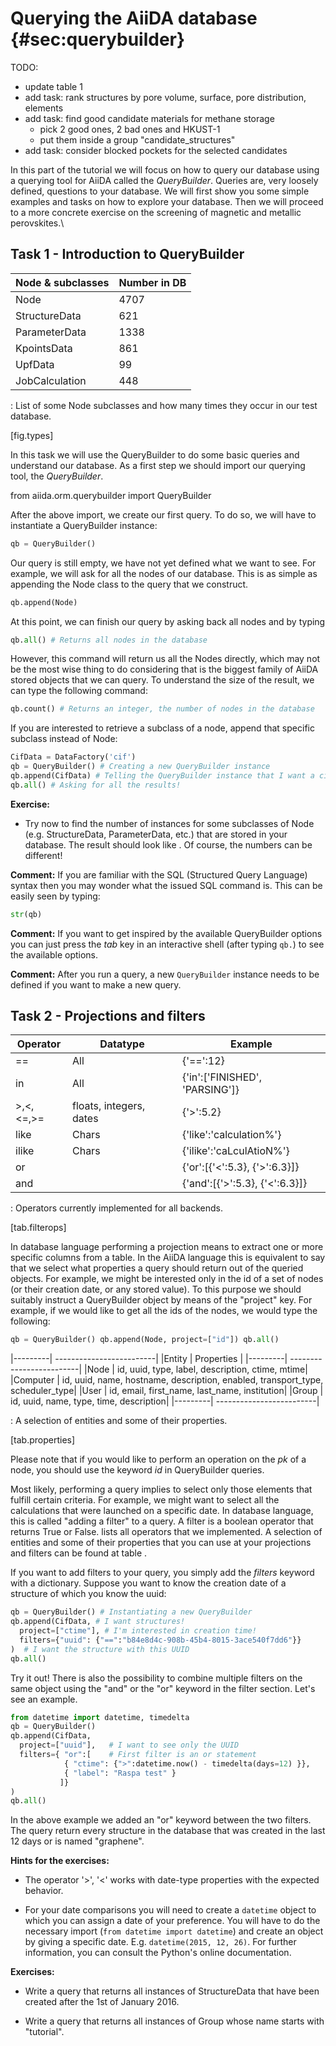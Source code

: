 Querying the AiiDA database {#sec:querybuilder}
===========================

TODO:

 * update table 1
 * add task: 
   rank structures by pore volume, surface, pore distribution, elements
 * add task: find good candidate materials for methane storage
     * pick 2 good ones, 2 bad ones and HKUST-1
     * put them inside a group "candidate_structures"
 * add task: consider blocked pockets for the selected candidates

In this part of the tutorial we will focus on how to query our database
using a querying tool for AiiDA called the *QueryBuilder*. Queries are,
very loosely defined, questions to your database. We will first show you
some simple examples and tasks on how to explore your database. Then we
will proceed to a more concrete exercise on the screening of magnetic
and metallic perovskites.\

Task 1 - Introduction to QueryBuilder
-------------------------------------

| Node & subclasses |  Number in DB
|-------------------| --------------
|       Node        |      4707
|   StructureData   |      621
|   ParameterData   |      1338
|    KpointsData    |      861
|      UpfData      |       99
|  JobCalculation   |      448

  : List of some Node subclasses and how many times they occur in our
  test database.

[fig.types]

In this task we will use the QueryBuilder to do some basic queries and
understand our database. As a first step we should import our querying
tool, the *QueryBuilder*.

from aiida.orm.querybuilder import QueryBuilder

After the above import, we create our first query. To do so, we will
have to instantiate a QueryBuilder instance:

```python
qb = QueryBuilder()
```

Our query is still empty, we have not yet defined what we want to see.
For example, we will ask for all the nodes of our database. This is as
simple as appending the Node class to the query that we construct.

```python
qb.append(Node)
```

At this point, we can finish our query by asking back all nodes and by
typing

```python
qb.all() # Returns all nodes in the database
```

However, this command will return us all the Nodes directly, which may
not be the most wise thing to do considering that is the biggest family
of AiiDA stored objects that we can query. To understand the size of the
result, we can type the following command:

```python
qb.count() # Returns an integer, the number of nodes in the database
```

If you are interested to retrieve a subclass of a node, append that
specific subclass instead of Node:

```python
CifData = DataFactory('cif') 
qb = QueryBuilder() # Creating a new QueryBuilder instance 
qb.append(CifData) # Telling the QueryBuilder instance that I want a cif data type 
qb.all() # Asking for all the results!
```

**Exercise:**

-   Try now to find the number of instances for some subclasses of Node
    (e.g. StructureData, ParameterData, etc.) that are stored in your
    database. The result should look like . Of course, the numbers can
    be different!

**Comment:** If you are familiar with the SQL (Structured Query
Language) syntax then you may wonder what the issued SQL command is.
This can be easily seen by typing:

```python
str(qb)
```

**Comment:** If you want to get inspired by the available QueryBuilder
options you can just press the *tab* key in an interactive shell (after
typing `qb.`) to see the available options.

**Comment:** After you run a query, a new `QueryBuilder` instance needs
to be defined if you want to make a new query.

Task 2 - Projections and filters
--------------------------------

|  Operator   |         Datatype         |               Example
|-------------| -------------------------| ------------------------------------
|     ==      |            All           |              {'==':12}
|     in      |            All           |    {'in':['FINISHED', 'PARSING']}
| >,<,<=,>= |  floats, integers, dates |             {'>':5.2}
|    like     |           Chars          |       {'like':'calculation%'}
|    ilike    |           Chars          |       {'ilike':'caLculAtioN%'}
|     or      |                          |  {'or':[{'<':5.3}, {'>':6.3}]}
|     and     |                          |  {'and':[{'>':5.3}, {'<':6.3}]}

  : Operators currently implemented for all backends.

[tab.filterops]

In database language performing a projection means to extract one or
more specific columns from a table. In the AiiDA language this is
equivalent to say that we select what properties a query should return
out of the queried objects. For example, we might be interested only in
the id of a set of nodes (or their creation date, or any stored value).
To this purpose we should suitably instruct a QueryBuilder object by
means of the "project" key. For example, if we would like to get all the
ids of the nodes, we would type the following:

```python
qb = QueryBuilder() qb.append(Node, project=["id"]) qb.all()
```

|---------| -------------------------|
|Entity   | Properties               |
|---------| -------------------------|
|Node     | id, uuid, type, label, description, ctime, mtime|
|Computer | id, uuid, name, hostname, description, enabled, transport_type, scheduler_type|
|User     | id, email, first_name, last_name, institution|
|Group    | id, uuid, name, type, time, description|
|---------| -------------------------|

  : A selection of entities and some of their properties.

[tab.properties]

Please note that if you would like to perform an operation on the *pk*
of a node, you should use the keyword *id* in QueryBuilder queries.

Most likely, performing a query implies to select only those elements
that fulfill certain criteria. For example, we might want to select all
the calculations that were launched on a specific date. In database
language, this is called "adding a filter" to a query. A filter is a
boolean operator that returns True or False. lists all operators that we
implemented. A selection of entities and some of their properties that
you can use at your projections and filters can be found at table .

If you want to add filters to your query, you simply add the *filters*
keyword with a dictionary. Suppose you want to know the creation date of
a structure of which you know the uuid:

```python
qb = QueryBuilder() # Instantiating a new QueryBuilder 
qb.append(CifData, # I want structures! 
  project=["ctime"], # I'm interested in creation time! 
  filters={"uuid": {"==":"b84e8d4c-908b-45b4-8015-3ace540f7dd6"}}
)  # I want the structure with this UUID 
qb.all()
```

Try it out! There is also the possibility to combine multiple filters on
the same object using the "and" or the "or" keyword in the filter
section. Let's see an example.

```python
from datetime import datetime, timedelta 
qb = QueryBuilder() 
qb.append(CifData, 
  project=["uuid"],   # I want to see only the UUID
  filters={ "or":[    # First filter is an or statement 
            { "ctime": {">":datetime.now() - timedelta(days=12) }},
            { "label": "Raspa test" } 
           ]}
) 
qb.all()
```

In the above example we added an "or" keyword between the two filters.
The query return every structure in the database that was created in the
last 12 days or is named "graphene".

**Hints for the exercises:**

-   The operator '>', '<' works with date-type properties with the
    expected behavior.

-   For your date comparisons you will need to create a `datetime`
    object to which you can assign a date of your preference. You will
    have to do the necessary import (`from datetime import datetime`)
    and create an object by giving a specific date. E.g. 
    `datetime(2015, 12, 26)`. For further information, you can consult the Python's
    online documentation.

**Exercises:**

-   Write a query that returns all instances of StructureData that have
    been created after the 1st of January 2016.

-   Write a query that returns all instances of Group whose name starts
    with "tutorial".


